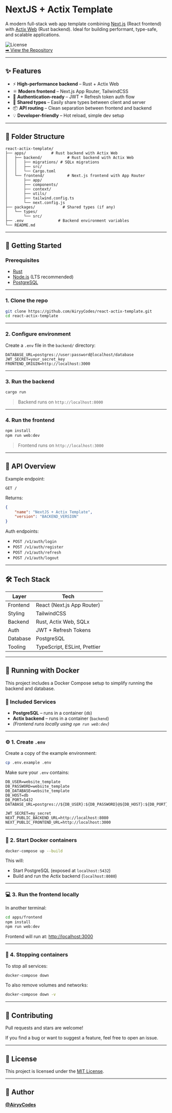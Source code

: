 # NextJS + Actix Template

A modern full-stack web app template combining [Next.js](https://nextjs.org/) (React frontend) with [Actix Web](https://actix.rs/) (Rust backend). Ideal for building performant, type-safe, and scalable applications.

![License](https://img.shields.io/github/license/AiryyCodes/react-actix-template)  
[➡ View the Repository](https://github.com/AiryyCodes/react-actix-template)

---

## ✨ Features

- ⚡ **High-performance backend** – Rust + Actix Web  
- ⚛️ **Modern frontend** – Next.js App Router, TailwindCSS  
- 🔐 **Authentication-ready** – JWT + Refresh token auth flow  
- 🧠 **Shared types** – Easily share types between client and server  
- 📦 **API routing** – Clean separation between frontend and backend  
- 💡 **Developer-friendly** – Hot reload, simple dev setup  

---

## 📁 Folder Structure

```
react-actix-template/
├── apps/           # Rust backend with Actix Web
│   ├── backend/           # Rust backend with Actix Web
│   │   ├── migrations/ # SQLx migrations
│   │   ├── src/
│   │   └── Cargo.toml
│   └── frontend/          # Next.js frontend with App Router
│       ├── app/
│       ├── components/
│       ├── context/
│       ├── utils/
│       ├── tailwind.config.ts
│       └── next.config.js
├── packages/            # Shared types (if any)
│   └── types/
│       └── src/
├── .env               # Backend environment variables
└── README.md
```

---

## 🚀 Getting Started

### Prerequisites

- [Rust](https://www.rust-lang.org/)
- [Node.js](https://nodejs.org/) (LTS recommended)
- [PostgreSQL](https://www.postgresql.org/)

---

### 1. Clone the repo

```bash
git clone https://github.com/AiryyCodes/react-actix-template.git
cd react-actix-template
```

---

### 2. Configure environment

Create a `.env` file in the `backend/` directory:

```env
DATABASE_URL=postgres://user:password@localhost/database
JWT_SECRET=your_secret_key
FRONTEND_ORIGIN=http://localhost:3000
```

---

### 3. Run the backend

```bash
cargo run
```

> Backend runs on `http://localhost:8000`

---

### 4. Run the frontend

```bash
npm install
npm run web:dev
```

> Frontend runs on `http://localhost:3000`

---

## 📡 API Overview

Example endpoint:

```
GET /
```

Returns:

```json
{
    "name": "NextJS + Actix Template",
    "version": "BACKEND_VERSION"
}
```

Auth endpoints:

- `POST /v1/auth/login`
- `POST /v1/auth/register`
- `POST /v1/auth/refresh`
- `POST /v1/auth/logout`

---

## 🛠️ Tech Stack

| Layer       | Tech                          |
|-------------|-------------------------------|
| Frontend    | React (Next.js App Router)    |
| Styling     | TailwindCSS                   |
| Backend     | Rust, Actix Web, SQLx         |
| Auth        | JWT + Refresh Tokens          |
| Database    | PostgreSQL                    |
| Tooling     | TypeScript, ESLint, Prettier  |

---

## 🐳 Running with Docker

This project includes a Docker Compose setup to simplify running the backend and database.

### 📁 Included Services

- **PostgreSQL** – runs in a container (`db`)
- **Actix backend** – runs in a container (`backend`)
- *(Frontend runs locally using `npm run web:dev`)*

---

### ⚙️ 1. Create `.env`

Create a copy of the example environment:

```bash
cp .env.example .env
```

Make sure your `.env` contains:

```env
DB_USER=website_template
DB_PASSWORD=website_template
DB_DATABASE=website_template
DB_HOST=db
DB_PORT=5432
DATABASE_URL=postgres://${DB_USER}:${DB_PASSWORD}@${DB_HOST}:${DB_PORT}/${DB_DATABASE}

JWT_SECRET=my_secret
NEXT_PUBLIC_BACKEND_URL=http://localhost:8080
NEXT_PUBLIC_FRONTEND_URL=http://localhost:3000
```

---

### 🐳 2. Start Docker containers

```bash
docker-compose up --build
```

This will:

- Start PostgreSQL (exposed at `localhost:5432`)
- Build and run the Actix backend (`localhost:8080`)

---

### 💻 3. Run the frontend locally

In another terminal:

```bash
cd apps/frontend
npm install
npm run web:dev
```

Frontend will run at: [http://localhost:3000](http://localhost:3000)

---

### 🧼 4. Stopping containers

To stop all services:

```bash
docker-compose down
```

To also remove volumes and networks:

```bash
docker-compose down -v
```

---

## 🤝 Contributing

Pull requests and stars are welcome!

If you find a bug or want to suggest a feature, feel free to open an issue.

---

## 📜 License

This project is licensed under the [MIT License](./LICENSE).

---

## 👤 Author

**[@AiryyCodes](https://github.com/AiryyCodes)**

